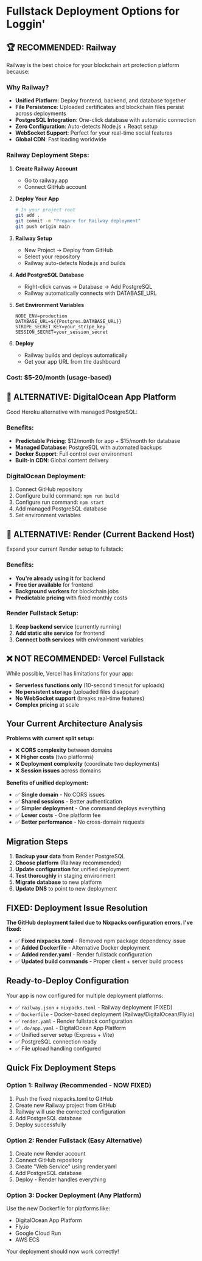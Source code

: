 # Fullstack Deployment Options for Loggin'

## 🏆 RECOMMENDED: Railway

Railway is the best choice for your blockchain art protection platform because:

### Why Railway?
- **Unified Platform**: Deploy frontend, backend, and database together
- **File Persistence**: Uploaded certificates and blockchain files persist across deployments
- **PostgreSQL Integration**: One-click database with automatic connection
- **Zero Configuration**: Auto-detects Node.js + React setup
- **WebSocket Support**: Perfect for your real-time social features
- **Global CDN**: Fast loading worldwide

### Railway Deployment Steps:

1. **Create Railway Account**
   - Go to railway.app
   - Connect GitHub account

2. **Deploy Your App**
   ```bash
   # In your project root
   git add .
   git commit -m "Prepare for Railway deployment"
   git push origin main
   ```

3. **Railway Setup**
   - New Project → Deploy from GitHub
   - Select your repository
   - Railway auto-detects Node.js and builds

4. **Add PostgreSQL Database**
   - Right-click canvas → Database → Add PostgreSQL
   - Railway automatically connects with DATABASE_URL

5. **Set Environment Variables**
   ```
   NODE_ENV=production
   DATABASE_URL=${{Postgres.DATABASE_URL}}
   STRIPE_SECRET_KEY=your_stripe_key
   SESSION_SECRET=your_session_secret
   ```

6. **Deploy**
   - Railway builds and deploys automatically
   - Get your app URL from the dashboard

### Cost: $5-20/month (usage-based)

## 🥈 ALTERNATIVE: DigitalOcean App Platform

Good Heroku alternative with managed PostgreSQL:

### Benefits:
- **Predictable Pricing**: $12/month for app + $15/month for database
- **Managed Database**: PostgreSQL with automated backups
- **Docker Support**: Full control over environment
- **Built-in CDN**: Global content delivery

### DigitalOcean Deployment:
1. Connect GitHub repository
2. Configure build command: `npm run build`
3. Configure run command: `npm start`
4. Add managed PostgreSQL database
5. Set environment variables

## 🥉 ALTERNATIVE: Render (Current Backend Host)

Expand your current Render setup to fullstack:

### Benefits:
- **You're already using it** for backend
- **Free tier available** for frontend
- **Background workers** for blockchain jobs
- **Predictable pricing** with fixed monthly costs

### Render Fullstack Setup:
1. **Keep backend service** (currently running)
2. **Add static site service** for frontend
3. **Connect both services** with environment variables

## ❌ NOT RECOMMENDED: Vercel Fullstack

While possible, Vercel has limitations for your app:
- **Serverless functions only** (10-second timeout for uploads)
- **No persistent storage** (uploaded files disappear)
- **No WebSocket support** (breaks real-time features)
- **Complex pricing** at scale

## Your Current Architecture Analysis

**Problems with current split setup:**
- ❌ **CORS complexity** between domains
- ❌ **Higher costs** (two platforms)
- ❌ **Deployment complexity** (coordinate two deployments)
- ❌ **Session issues** across domains

**Benefits of unified deployment:**
- ✅ **Single domain** - No CORS issues
- ✅ **Shared sessions** - Better authentication
- ✅ **Simpler deployment** - One command deploys everything
- ✅ **Lower costs** - One platform fee
- ✅ **Better performance** - No cross-domain requests

## Migration Steps

1. **Backup your data** from Render PostgreSQL
2. **Choose platform** (Railway recommended)
3. **Update configuration** for unified deployment
4. **Test thoroughly** in staging environment
5. **Migrate database** to new platform
6. **Update DNS** to point to new deployment

## FIXED: Deployment Issue Resolution

**The GitHub deployment failed due to Nixpacks configuration errors. I've fixed:**
- ✅ **Fixed nixpacks.toml** - Removed npm package dependency issue
- ✅ **Added Dockerfile** - Alternative Docker deployment
- ✅ **Added render.yaml** - Render fullstack configuration
- ✅ **Updated build commands** - Proper client + server build process

## Ready-to-Deploy Configuration

Your app is now configured for multiple deployment platforms:
- ✅ `railway.json` + `nixpacks.toml` - Railway deployment (FIXED)
- ✅ `Dockerfile` - Docker-based deployment (Railway/DigitalOcean/Fly.io)
- ✅ `render.yaml` - Render fullstack configuration
- ✅ `.do/app.yaml` - DigitalOcean App Platform
- ✅ Unified server setup (Express + Vite)
- ✅ PostgreSQL connection ready
- ✅ File upload handling configured

## Quick Fix Deployment Steps

### Option 1: Railway (Recommended - NOW FIXED)
1. Push the fixed nixpacks.toml to GitHub
2. Create new Railway project from GitHub
3. Railway will use the corrected configuration
4. Add PostgreSQL database
5. Deploy successfully

### Option 2: Render Fullstack (Easy Alternative)
1. Create new Render account
2. Connect GitHub repository  
3. Create "Web Service" using render.yaml
4. Add PostgreSQL database
5. Deploy - Render handles everything

### Option 3: Docker Deployment (Any Platform)
Use the new Dockerfile for platforms like:
- DigitalOcean App Platform
- Fly.io
- Google Cloud Run
- AWS ECS

Your deployment should now work correctly!